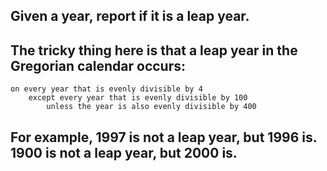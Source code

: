 ## Given a year, report if it is a leap year.

## The tricky thing here is that a leap year in the Gregorian calendar occurs:

```
on every year that is evenly divisible by 4
    except every year that is evenly divisible by 100
        unless the year is also evenly divisible by 400
```    

## For example, 1997 is not a leap year, but 1996 is. 1900 is not a leap year, but 2000 is.